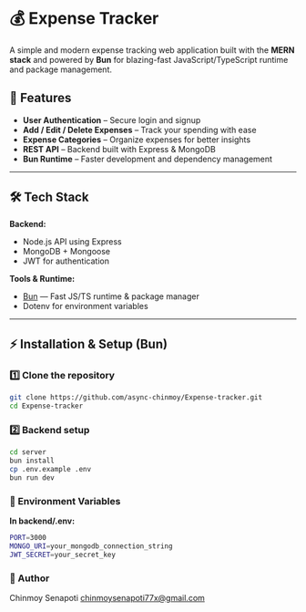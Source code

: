 # 💰 Expense Tracker

A simple and modern expense tracking web application built with the **MERN stack** and powered by **Bun** for blazing-fast JavaScript/TypeScript runtime and package management.

## 📌 Features

- **User Authentication** – Secure login and signup
- **Add / Edit / Delete Expenses** – Track your spending with ease
- **Expense Categories** – Organize expenses for better insights
- **REST API** – Backend built with Express & MongoDB
- **Bun Runtime** – Faster development and dependency management

---

## 🛠 Tech Stack

**Backend:**
- Node.js API using Express
- MongoDB + Mongoose
- JWT for authentication

**Tools & Runtime:**
- [Bun](https://bun.sh) — Fast JS/TS runtime & package manager
- Dotenv for environment variables

---

## ⚡ Installation & Setup (Bun)

### 1️⃣ Clone the repository
```bash
git clone https://github.com/async-chinmoy/Expense-tracker.git
cd Expense-tracker
```
### 2️⃣ Backend setup
```bash
cd server
bun install
cp .env.example .env   
bun run dev
```
### 🧪 Environment Variables

**In backend/.env:**
```bash
PORT=3000
MONGO_URI=your_mongodb_connection_string
JWT_SECRET=your_secret_key
```

### 👤 Author

Chinmoy Senapoti
chinmoysenapoti77x@gmail.com
